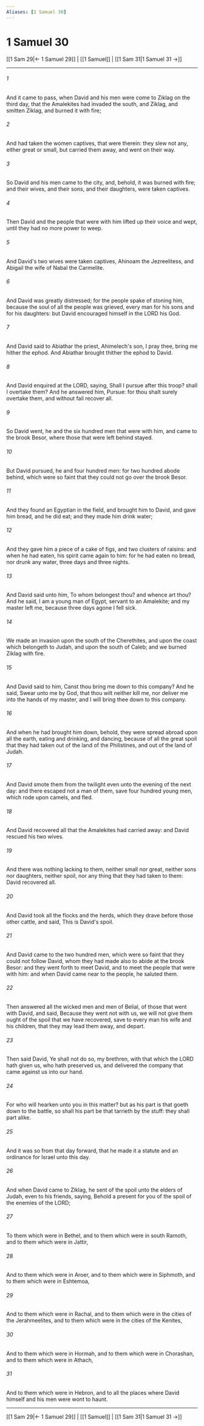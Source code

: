 ```yaml
---
Aliases: [1 Samuel 30]
---
```

# 1 Samuel 30

[[1 Sam 29|← 1 Samuel 29]] | [[1 Samuel]] | [[1 Sam 31|1 Samuel 31 →]]
***



###### 1 
And it came to pass, when David and his men were come to Ziklag on the third day, that the Amalekites had invaded the south, and Ziklag, and smitten Ziklag, and burned it with fire; 

###### 2 
And had taken the women captives, that were therein: they slew not any, either great or small, but carried them away, and went on their way. 

###### 3 
So David and his men came to the city, and, behold, it was burned with fire; and their wives, and their sons, and their daughters, were taken captives. 

###### 4 
Then David and the people that were with him lifted up their voice and wept, until they had no more power to weep. 

###### 5 
And David's two wives were taken captives, Ahinoam the Jezreelitess, and Abigail the wife of Nabal the Carmelite. 

###### 6 
And David was greatly distressed; for the people spake of stoning him, because the soul of all the people was grieved, every man for his sons and for his daughters: but David encouraged himself in the LORD his God. 

###### 7 
And David said to Abiathar the priest, Ahimelech's son, I pray thee, bring me hither the ephod. And Abiathar brought thither the ephod to David. 

###### 8 
And David enquired at the LORD, saying, Shall I pursue after this troop? shall I overtake them? And he answered him, Pursue: for thou shalt surely overtake them, and without fail recover all. 

###### 9 
So David went, he and the six hundred men that were with him, and came to the brook Besor, where those that were left behind stayed. 

###### 10 
But David pursued, he and four hundred men: for two hundred abode behind, which were so faint that they could not go over the brook Besor. 

###### 11 
And they found an Egyptian in the field, and brought him to David, and gave him bread, and he did eat; and they made him drink water; 

###### 12 
And they gave him a piece of a cake of figs, and two clusters of raisins: and when he had eaten, his spirit came again to him: for he had eaten no bread, nor drunk any water, three days and three nights. 

###### 13 
And David said unto him, To whom belongest thou? and whence art thou? And he said, I am a young man of Egypt, servant to an Amalekite; and my master left me, because three days agone I fell sick. 

###### 14 
We made an invasion upon the south of the Cherethites, and upon the coast which belongeth to Judah, and upon the south of Caleb; and we burned Ziklag with fire. 

###### 15 
And David said to him, Canst thou bring me down to this company? And he said, Swear unto me by God, that thou wilt neither kill me, nor deliver me into the hands of my master, and I will bring thee down to this company. 

###### 16 
And when he had brought him down, behold, they were spread abroad upon all the earth, eating and drinking, and dancing, because of all the great spoil that they had taken out of the land of the Philistines, and out of the land of Judah. 

###### 17 
And David smote them from the twilight even unto the evening of the next day: and there escaped not a man of them, save four hundred young men, which rode upon camels, and fled. 

###### 18 
And David recovered all that the Amalekites had carried away: and David rescued his two wives. 

###### 19 
And there was nothing lacking to them, neither small nor great, neither sons nor daughters, neither spoil, nor any thing that they had taken to them: David recovered all. 

###### 20 
And David took all the flocks and the herds, which they drave before those other cattle, and said, This is David's spoil. 

###### 21 
And David came to the two hundred men, which were so faint that they could not follow David, whom they had made also to abide at the brook Besor: and they went forth to meet David, and to meet the people that were with him: and when David came near to the people, he saluted them. 

###### 22 
Then answered all the wicked men and men of Belial, of those that went with David, and said, Because they went not with us, we will not give them ought of the spoil that we have recovered, save to every man his wife and his children, that they may lead them away, and depart. 

###### 23 
Then said David, Ye shall not do so, my brethren, with that which the LORD hath given us, who hath preserved us, and delivered the company that came against us into our hand. 

###### 24 
For who will hearken unto you in this matter? but as his part is that goeth down to the battle, so shall his part be that tarrieth by the stuff: they shall part alike. 

###### 25 
And it was so from that day forward, that he made it a statute and an ordinance for Israel unto this day. 

###### 26 
And when David came to Ziklag, he sent of the spoil unto the elders of Judah, even to his friends, saying, Behold a present for you of the spoil of the enemies of the LORD; 

###### 27 
To them which were in Bethel, and to them which were in south Ramoth, and to them which were in Jattir, 

###### 28 
And to them which were in Aroer, and to them which were in Siphmoth, and to them which were in Eshtemoa, 

###### 29 
And to them which were in Rachal, and to them which were in the cities of the Jerahmeelites, and to them which were in the cities of the Kenites, 

###### 30 
And to them which were in Hormah, and to them which were in Chorashan, and to them which were in Athach, 

###### 31 
And to them which were in Hebron, and to all the places where David himself and his men were wont to haunt.

***
[[1 Sam 29|← 1 Samuel 29]] | [[1 Samuel]] | [[1 Sam 31|1 Samuel 31 →]]
